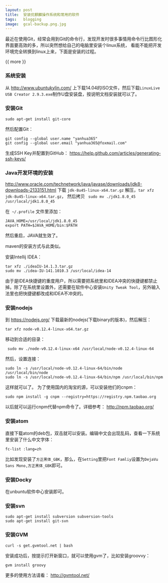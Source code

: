```yaml
---
layout: post
title:  安装优麒麟操作系统和常用的软件
tags:   blogging
image:  gcal-backup.png.jpg
---
```


最近在使用Git，经常会用到Git的命令行，发现开发时很多事情用命令行比图形化界面要高效的多，所以突然想给自己的电脑里安装个linux系统，
看能不能把开发环境完全转换到linux上来，下面是安装的过程。



{{ more }}


### 系统安装

从 http://www.ubuntukylin.com/ 上下载14.04的ISO文件，然后下载`LinuxLive USB Creator 2.9.3.exe`制作U盘安装盘，按说明文档安装就可以了。

### 安装Git

```
sudo apt-get install git-core
```

然后配置Git：
```
git config --global user.name "yanhua365"
git config --global user.email "yanhua365@foxmail.com"
```

生成SSH Key并配置到GitHub： https://help.github.com/articles/generating-ssh-keys/

### Java开发环境的安装

http://www.oracle.com/technetwork/java/javase/downloads/jdk8-downloads-2133151.html
下载 `jdk-8u45-linux-x64.tar.gz` 解压，`tar xfz jdk-8u45-linux-x64.tar.gz`，
然后拷贝 ` sudo mv ./jdk1.8.0_45 /usr/local/jdk1.8.0_45`

在` ~/.profile` 文件里添加：

```
JAVA_HOME=/usr/local/jdk1.8.0_45
export PATH=$JAVA_HOME/bin:$PATH
```

然后重启，JAVA就生效了。


maven的安装方式与此类似。


安装Intellij IDEA：

```
tar xfz ./ideaIU-14.1.3.tar.gz
sudo mv ./idea-IU-141.1010.3 /usr/local/idea-14
```

由于是IDEA快捷键的重度用户，所以需要把系统里和IDEA冲突的快捷键都禁止掉。除了在系统里设置外，还需要在软件中心安装`Unity Tweak Tool`，另外输入法里也把快捷键都改成和IDEA不冲突的。

### 安装nodejs

到 https://nodejs.org/ 下载最新的nodejs(下载binary的版本)，然后解压：

```
tar xfz node-v0.12.4-linux-x64.tar.gz
```

移动到合适的目录：

```
 sudo mv ./node-v0.12.4-linux-x64 /usr/local/node-v0.12.4-linux-64
```

然后，设置连接：

```
sudo ln -s /usr/local/node-v0.12.4-linux-64/bin/node /usr/local/bin/node
sudo ln -s /usr/local/node-v0.12.4-linux-64/bin/npm /usr/local/bin/npm
```

这样就可以了。
为了使用国内的淘宝的源，可以安装他们的cnpm：

```
sudo npm install -g cnpm --registry=https://registry.npm.taobao.org
```

以后就可以运行cnpm代替npm命令了。详细参考： http://npm.taobao.org/

### 安装atom
直接下载atom的deb包，双击就可以安装。编辑中文会出现乱码，查看一下系统里安装了什么中文字体：

```
fc-list :lang=zh
```

比如发现安装了`方正黑体_GBK`，那么，在`Setting`里把`Font Famliy`设置为`DejaVu Sans Mono,方正黑体_GBK`即可。

### 安装Docky

在unbuntu软件中心安装即可。

### 安装svn

```
sudo apt-get install subversion subversion-tools
sudo apt-get install git-svn
```

### 安装GVM

```
curl -s get.gvmtool.net | bash
```

安装成功后，按提示打开新窗口，就可以使用gvm了，比如安装groovvy：

```
gvm install groovy
```

更多的使用方法请看： http://gvmtool.net/
